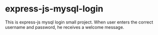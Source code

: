 # express-js-mysql-login
This is express-js mysql login small project. When user enters the correct username and password, he receives a welcome message.
